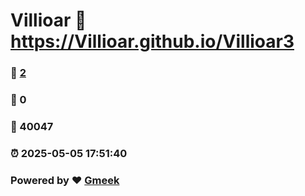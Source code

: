 # Villioar :link: https://Villioar.github.io/Villioar3 
### :page_facing_up: [2](https://Villioar.github.io/Villioar3/tag.html) 
### :speech_balloon: 0 
### :hibiscus: 40047 
### :alarm_clock: 2025-05-05 17:51:40 
### Powered by :heart: [Gmeek](https://github.com/Meekdai/Gmeek)
